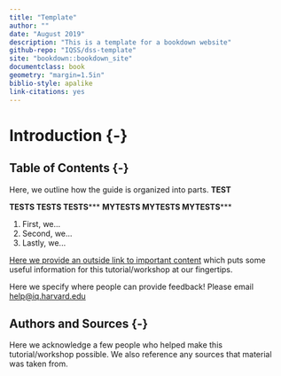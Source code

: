 ```yaml
---
title: "Template"
author: ""
date: "August 2019"
description: "This is a template for a bookdown website"
github-repo: "IQSS/dss-template"
site: "bookdown::bookdown_site"
documentclass: book
geometry: "margin=1.5in"
biblio-style: apalike
link-citations: yes
---
```


# Introduction {-}

## Table of Contents {-}

Here, we outline how the guide is organized into parts.
**TEST**

****TESTS TESTS TESTS*******
****MYTESTS MYTESTS MYTESTS*******
1. First, we...
2. Second, we...
3. Lastly, we...

[Here we provide an outside link to important content](https://www.rstudio.com/wp-content/uploads/2015/03/devtools-cheatsheet.pdf) which puts some useful information for this tutorial/workshop at our fingertips.

Here we specify where people can provide feedback! Please email help@iq.harvard.edu

## Authors and Sources {-}

Here we acknowledge a few people who helped make this tutorial/workshop possible. We also reference any sources that material was taken from.
